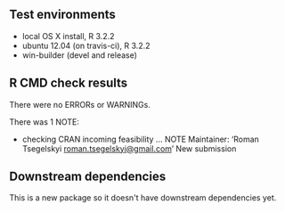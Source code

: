 ## Test environments
* local OS X install, R 3.2.2
* ubuntu 12.04 (on travis-ci), R 3.2.2
* win-builder (devel and release)

## R CMD check results
There were no ERRORs or WARNINGs. 

There was 1 NOTE:

* checking CRAN incoming feasibility ... NOTE
Maintainer: ‘Roman Tsegelskyi <roman.tsegelskyi@gmail.com>’
New submission

## Downstream dependencies
This is a new package so it doesn't have downstream dependencies yet.
